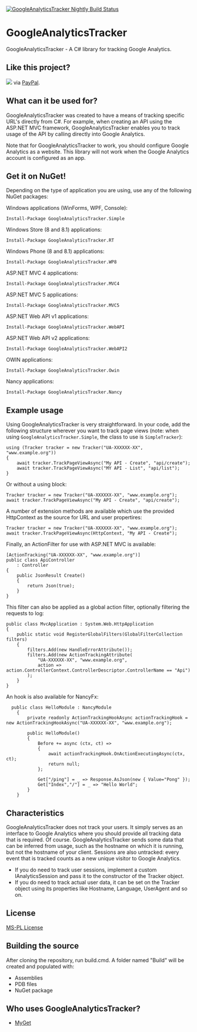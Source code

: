 [![GoogleAnalyticsTracker Nightly Build Status](https://www.myget.org/BuildSource/Badge/googleanalyticstracker?identifier=479ff619-28f2-47c0-9574-2774ed0cd855)](https://www.myget.org/gallery/googleanalyticstracker)

# GoogleAnalyticsTracker
GoogleAnalyticsTracker - A C# library for tracking Google Analytics.

## Like this project?
[<img src="https://www.paypal.com/en_US/i/btn/btn_donate_SM.gif">](https://www.paypal.com/cgi-bin/webscr?cmd=_s-xclick&hosted_button_id=C8GLSG8E33NA4) via [PayPal](https://www.paypal.com/cgi-bin/webscr?cmd=_s-xclick&hosted_button_id=C8GLSG8E33NA4).

## What can it be used for?
GoogleAnalyticsTracker was created to have a means of tracking specific URL's directly from C#. For example, when creating an API using the ASP.NET MVC framework, GoogleAnalyticsTracker enables you to track usage of the API by calling directly into Google Analytics.

Note that for GoogleAnalyticsTracker to work, you should configure Google Analytics as a website. This library will not work when the Google Analytics account is configured as an app.

## Get it on NuGet!

Depending on the type of application you are using, use any of the following NuGet packages:

Windows applications (WinForms, WPF, Console):

    Install-Package GoogleAnalyticsTracker.Simple

Windows Store (8 and 8.1) applications:

    Install-Package GoogleAnalyticsTracker.RT

Windows Phone (8 and 8.1) applications:

    Install-Package GoogleAnalyticsTracker.WP8

ASP.NET MVC 4 applications:

    Install-Package GoogleAnalyticsTracker.MVC4

ASP.NET MVC 5 applications:

    Install-Package GoogleAnalyticsTracker.MVC5

ASP.NET Web API v1 applications:

    Install-Package GoogleAnalyticsTracker.WebAPI

ASP.NET Web API v2 applications:

    Install-Package GoogleAnalyticsTracker.WebAPI2

OWIN applications:

    Install-Package GoogleAnalyticsTracker.Owin

Nancy applications:

    Install-Package GoogleAnalyticsTracker.Nancy
	
## Example usage

Using GoogleAnalyticsTracker is very straightforward. In your code, add the following structure wherever you want to track page views (note: when using `GoogleAnalyticsTracker.Simple`, the class to use is `SimpleTracker`):

    using (Tracker tracker = new Tracker("UA-XXXXXX-XX", "www.example.org"))
    {
        await tracker.TrackPageViewAsync("My API - Create", "api/create");
        await tracker.TrackPageViewAsync("MY API - List", "api/list");
    }

Or without a using block:

    Tracker tracker = new Tracker("UA-XXXXXX-XX", "www.example.org");
    await tracker.TrackPageViewAsync("My API - Create", "api/create");

A number of extension methods are available which use the provided HttpContext as the source for URL and user propertires:

    Tracker tracker = new Tracker("UA-XXXXXX-XX", "www.example.org");
    await tracker.TrackPageViewAsync(HttpContext, "My API - Create");

Finally, an ActionFilter for use with ASP.NET MVC is available:

	[ActionTracking("UA-XXXXXX-XX", "www.example.org")]
	public class ApiController
	    : Controller
	{
	    public JsonResult Create()
	    {
	        return Json(true);
	    }
	}

This filter can also be applied as a global action filter, optionally filtering the requests to log:

	public class MvcApplication : System.Web.HttpApplication
	{
	    public static void RegisterGlobalFilters(GlobalFilterCollection filters)
	    {
	        filters.Add(new HandleErrorAttribute());
	        filters.Add(new ActionTrackingAttribute(
	            "UA-XXXXXX-XX", "www.example.org",
	            action => action.ControllerContext.ControllerDescriptor.ControllerName == "Api")
	        );
	    }
	}
	

An hook is also available for NancyFx:

```
  public class HelloModule : NancyModule
    {
        private readonly ActionTrackingHookAsync actionTrackingHook = new ActionTrackingHookAsync("UA-XXXXXX-XX", "www.example.org");

        public HelloModule()
        {
            Before += async (ctx, ct) =>
            {
                await actionTrackingHook.OnActionExecutingAsync(ctx, ct);
                return null;
            };

            Get["/ping"] = _ => Response.AsJson(new { Value="Pong" });
            Get["Index","/"] = _ => "Hello World";
        }
    }
```

## Characteristics
GoogleAnalyticsTracker does not track your users. It simply serves as an interface to Google Analytics where you should provide all tracking data that is required.
Of course. GoogleAnalyticsTracker sends some data that can be inferred from usage, such as the hostname on which it is running, but not the hostname of your client.
Sessions are also untracked: every event that is tracked counts as a new unique visitor to Google Analytics.

* If you do need to track user sessions, implement a custom IAnalyticsSession and pass it to the constructor of the Tracker object.
* If you do need to track actual user data, it can be set on the Tracker object using its properties like Hostname, Language, UserAgent and so on.

## License
[MS-PL License](https://github.com/maartenba/GoogleAnalyticsTracker/blob/master/LICENSE.md)

## Building the source
After cloning the repository, run build.cmd. A folder named "Build" will be created and populated with:

- Assemblies
- PDB files
- NuGet package

## Who uses GoogleAnalyticsTracker?
- [MyGet](http://www.myget.org)

